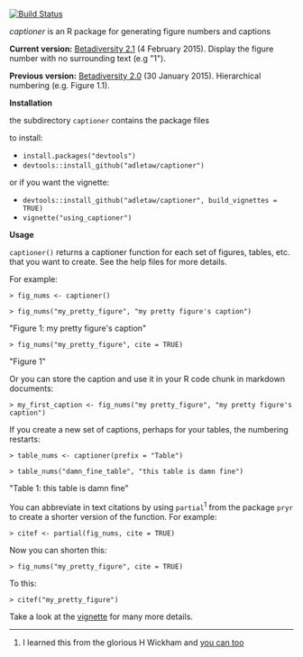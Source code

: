 [![Build Status](https://travis-ci.org/adletaw/captioner.png?branch=master)](https://travis-ci.org/adletaw/captioner)

*captioner* is an R package for generating figure numbers and captions

**Current version:** [Betadiversity 2.1](https://github.com/adletaw/captioner/releases/tag/v2.1) (4 February 2015).  Display the figure number with no surrounding text (e.g "1").

**Previous version:** [Betadiversity 2.0](https://github.com/adletaw/captioner/releases/tag/v2.0) (30 January 2015).  Hierarchical numbering (e.g. Figure 1.1).

**Installation**

the subdirectory `captioner` contains the package files

to install:
* `install.packages("devtools")`
* `devtools::install_github("adletaw/captioner")`

or if you want the vignette:
* `devtools::install_github("adletaw/captioner", build_vignettes = TRUE)`
* `vignette("using_captioner")`

**Usage**

`captioner()` returns a captioner function for each set of figures, tables, etc. that you want to create.  See the help files for more details.

For example:

`> fig_nums <- captioner()`

`> fig_nums("my_pretty_figure", "my pretty figure's caption")`

"Figure 1: my pretty figure's caption"

`> fig_nums("my_pretty_figure", cite = TRUE)`

"Figure 1"

Or you can store the caption and use it in your R code chunk in markdown documents:

`> my_first_caption <- fig_nums("my pretty_figure", "my pretty figure's caption")`

If you create a new set of captions, perhaps for your tables, the numbering restarts:

`> table_nums <- captioner(prefix = "Table")`

`> table_nums("damn_fine_table", "this table is damn fine")`

"Table 1: this table is damn fine"

You can abbreviate in text citations by using `partial`<sup>1</sup> from the package `pryr` to create a shorter version of the function.  For example:

`> citef <- partial(fig_nums, cite = TRUE)`

Now you can shorten this:

`> fig_nums("my_pretty_figure", cite = TRUE)`

To this:

`> citef("my_pretty_figure")`

Take a look at the [vignette](https://github.com/adletaw/captioner/tree/master/vignettes/using_captioner.Rmd) for many more details.

***

1.  I learned this from the glorious H Wickham and [you can too](http://adv-r.had.co.nz/)
